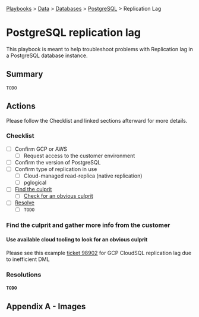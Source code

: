 [Playbooks](../../../../README.md) > [Data](../../../README.md) > 
[Databases](../../README.md) > [PostgreSQL](../../README.md) > Replication Lag

# PostgreSQL replication lag

This playbook is meant to help troubleshoot problems with Replication lag in a PostgreSQL database instance.    

## Summary

`TODO`

## Actions
Please follow the Checklist and linked sections afterward for more details.   

### Checklist
- [ ] Confirm GCP or AWS
  - [ ] Request access to the customer environment
- [ ] Confirm the version of PostgreSQL
- [ ] Confirm type of replication in use
  - [ ] Cloud-managed read-replica (native replication)
  - [ ] pglogical
- [ ] [Find the culprit](#find-the-culprit-and-gather-more-info-from-the-customer)
  - [ ] [Check for an obvious culprit](#use-available-cloud-tooling-to-look-for-an-obvious-culprit)
- [ ] [Resolve](#resolutions)
  - [ ] `TODO`

### Find the culprit and gather more info from the customer

#### Use available cloud tooling to look for an obvious culprit
Please see this example [ticket 98902](https://doitintl.zendesk.com/agent/tickets/98902) for GCP CloudSQL replication lag due to inefficient DML

### Resolutions

#### `TODO` 

## Appendix A - Images
